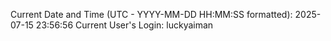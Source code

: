 Current Date and Time (UTC - YYYY-MM-DD HH:MM:SS formatted): 2025-07-15 23:56:56
Current User's Login: luckyaiman
